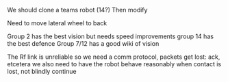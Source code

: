 We should clone a teams robot (14?) Then modify

Need to move lateral wheel to back

Group 2 has the best vision but needs speed improvements
group 14 has the best defence
Group 7/12 has a good wiki of vision

The Rf link is unreliable so we need a comm protocol, packets get lost:
ack, etcetera
we also need to have the robot behave reasonably when contact is lost, not blindly continue
